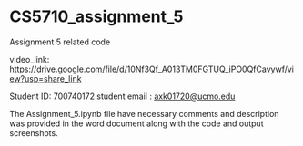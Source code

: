 # CS5710_assignment_5
Assignment 5 related code

video_link: https://drive.google.com/file/d/10Nf3Qf_A013TM0FGTUQ_iPO0QfCavywf/view?usp=share_link

Student ID: 700740172
student email : axk01720@ucmo.edu

The Assignment_5.ipynb file have necessary comments and description was provided in the word document along with the code and output screenshots.